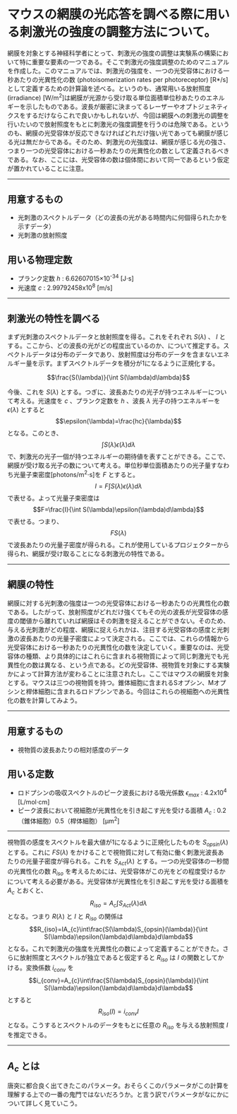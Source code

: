 # マウスの網膜の光応答を調べる際に用いる刺激光の強度の調整方法について。

網膜を対象とする神経科学者にとって、刺激光の強度の調整は実験系の構築において特に重要な要素の一つである。そこで刺激光の強度調整のためのマニュアルを作成した。このマニュアルでは、刺激光の強度を、一つの光受容体における一秒あたりの光異性化の数
(photoisomerization rates per photoreceptor) [R*/s]として定義するための計算論を述べる。というのも、通常用いる放射照度 (irradiance) [W/m<sup>2</sup>]は網膜が光源から受け取る単位面積単位秒あたりのエネルギーを示したものである。波長が厳密に決まってるレーザーやオプトジェネティクスをするだけならこれで良いかもしれないが、今回は網膜への刺激光の調整を行いたいので放射照度をもとに刺激光の強度調整を行うのは危険である。というのも、網膜の光受容体が反応できなければどれだけ強い光であっても網膜が感じる光は無だからである。そのため、刺激光の光強度は、網膜が感じる光の強さ、つまり一つの光受容体における一秒あたりの光異性化の数として定義されるべきである。なお、ここには、光受容体の数は個体間において同一であるという仮定が置かれていることに注意。

---
## 用意するもの
- 光刺激のスペクトルデータ（どの波長の光がある時間内に何個得られたかを示すデータ）
- 光刺激の放射照度 

## 用いる物理定数
- プランク定数 $h$ : 6.62607015×10<sup>-34</sup> [J⋅s]
- 光速度 $c$ : 2.99792458x10<sup>8</sup> [m/s]

---
## 刺激光の特性を調べる

まず光刺激のスペクトルデータと放射照度を得る。これをそれぞれ $S(\lambda)$ 、 $I$ とする。ここから、どの波長の光がどの程度出ているのか、について推定する。スペクトルデータは分布のデータであり、放射照度は分布のデータを含まないエネルギー量を示す。まずスペクトルデータを積分が1になるように正規化する。

$$\frac{S(\lambda)}{\int S(\lambda)d\lambda}$$

今後、これを $S(\lambda)$ とする。つぎに、波長あたりの光子が持つエネルギーについて考える。光速度を $c$ 、プランク定数を $h$ 、波長 $\lambda$  光子の持つエネルギーを $\epsilon(\lambda)$ とすると $$\epsilon(\lambda)=\frac{hc}{\lambda}$$ となる。このとき、 $$\int S(\lambda)\epsilon(\lambda)d\lambda$$ で、刺激光の光子一個が持つエネルギーの期待値を表すことができる。ここで、網膜が受け取る光子の数について考える。単位秒単位面積あたりの光子量すなわち光量子束密度[photons/m<sup>2</sup>⋅s]を $F$ とすると。 $$I=F\int S(\lambda)\epsilon(\lambda)d\lambda$$ で表せる。よって光量子束密度は $$F=\frac{I}{\int S(\lambda)\epsilon(\lambda)d\lambda}$$ で表せる。つまり、 $$FS(\lambda)$$ で波長あたりの光量子密度が得られる。これが使用しているプロジェクターから得られ、網膜が受け取ることになる刺激光の特性である。

---
## 網膜の特性

網膜に対する光刺激の強度は一つの光受容体における一秒あたりの光異性化の数である。したがって、放射照度がどれだけ強くてもその光の波長が光受容体の感度の閾値から離れていれば網膜はその刺激を捉えることができない。そのため、与える光刺激がどの程度、網膜に捉えられかは、注目する光受容体の感度と光刺激の波長あたりの光量子密度によって決定される。ここでは、これらの情報から光受容体における一秒あたりの光異性化の数を決定していく。重要なのは、光受容体の種類、より具体的にはこれらに含まれる視物質によって同じ刺激光でも光異性化の数は異なる、という点である。どの光受容体、視物質を対象にする実験かによって計算方法が変わることに注意されたし。ここではマウスの網膜を対象とする。マウスは三つの視物質を持つ。錐体細胞に含まれるSオプシン、Mオプシンと桿体細胞に含まれるロドプシンである。今回はこれらの視細胞への光異性化の数を計算してみよう。

---
## 用意するもの

- 視物質の波長あたりの相対感度のデータ

## 用いる定数
-  ロドプシンの吸収スペクトルのピーク波長における吸光係数 $\epsilon_{max}$ : 4.2x10<sup>4</sup> [L/mol⋅cm]
- ピーク波長において視細胞が光異性化を引き起こす光を受ける面積 $A_{c}$ : 0.2（錐体細胞）0.5（桿体細胞） [μm<sup>2</sup>]

---

視物質の感度をスペクトルを最大値が1になるように正規化したものを $S_{opsin}(\lambda)$ とする。これに $FS(\lambda)$ をかけることで視物質に対して有効に働く刺激光波長あたりの光量子密度が得られる。これを $S_{Act}(\lambda)$ とする。一つの光受容体の一秒間の光異性化の数 $R_{iso}$ を考えるためには、光受容体がこの光をどの程度受けるかについて考える必要がある。光受容体が光異性化を引き起こす光を受ける面積を $A_{c}$ とおくと、$$R_{iso}=A_{c}\int S_{Act}(\lambda)d\lambda$$となる。つまり $R(\lambda)$ と $I$ と $R_{iso}$ の関係は $$R_{iso}=IA_{c}\int\frac{S(\lambda)S_{opsin}(\lambda)}{\int S(\lambda)\epsilon(\lambda)d\lambda}d\lambda$$ となる。これで刺激光の強度を光異性化の数によって定義することができた。さらに放射照度とスペクトルが独立であると仮定すると $R_{iso}$ は $I$ の関数としてかける。変換係数 $i_{conv}$ を $$i_{conv}=A_{c}\int\frac{S(\lambda)S_{opsin}(\lambda)}{\int S(\lambda)\epsilon(\lambda)d\lambda}d\lambda$$ とすると $$R_{iso}(I)=i_{conv}I$$ となる。こうするとスペクトルのデータをもとに任意の $R_{iso}$ を与える放射照度 $I$ を推定できる。


---
## $A_{c}$ とは

唐突に都合良く出てきたこのパラメータ。おそらくこのパラメータがこの計算を理解する上での一番の鬼門ではないだろうか。と言う訳でパラメータがなにかについて詳しく見ていこう。

